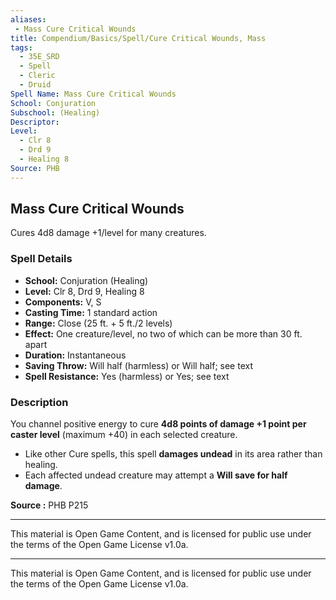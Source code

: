 ```yaml
---
aliases:
 - Mass Cure Critical Wounds
title: Compendium/Basics/Spell/Cure Critical Wounds, Mass
tags:
  - 35E_SRD
  - Spell
  - Cleric
  - Druid
Spell Name: Mass Cure Critical Wounds
School: Conjuration
Subschool: (Healing)
Descriptor: 
Level:
  - Clr 8
  - Drd 9
  - Healing 8
Source: PHB
---
```


## Mass Cure Critical Wounds

Cures 4d8 damage +1/level for many creatures.

### Spell Details

- **School:** Conjuration (Healing)  
- **Level:** Clr 8, Drd 9, Healing 8  
- **Components:** V, S  
- **Casting Time:** 1 standard action  
- **Range:** Close (25 ft. + 5 ft./2 levels)  
- **Effect:** One creature/level, no two of which can be more than 30 ft. apart  
- **Duration:** Instantaneous  
- **Saving Throw:** Will half (harmless) or Will half; see text  
- **Spell Resistance:** Yes (harmless) or Yes; see text  

### Description

You channel positive energy to cure **4d8 points of damage +1 point per caster level** (maximum +40) in each selected creature.

- Like other Cure spells, this spell **damages undead** in its area rather than healing.
- Each affected undead creature may attempt a **Will save for half damage**.


**Source :** PHB P215

---

This material is Open Game Content, and is licensed for public use under  
the terms of the Open Game License v1.0a.

---

This material is Open Game Content, and is licensed for public use under the terms of the Open Game License v1.0a.
